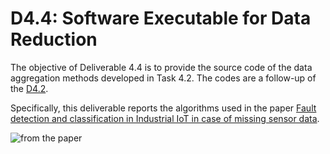 # D4.4: Software Executable for Data Reduction

The objective of Deliverable 4.4 is to provide the source code of the data aggregation methods developed in Task 4.2. The codes are a follow-up of the [D4.2](https://fireman-project.eu/attachments/article/27/FIREMAN_Deliverable_D4_2%20(1).pdf).

Specifically, this deliverable reports the algorithms used in the paper [Fault detection and classification in Industrial IoT
in case of missing sensor data](https://fireman-project.eu/attachments/article/27/Fault_detection_and_classification_in_Industrial_IoT_in_case_of_missing_sensor_data.pdf).

![from the paper](https://user-images.githubusercontent.com/6670058/171633603-979d5cca-1cf8-4319-8dcc-026fc9cb745d.png)
